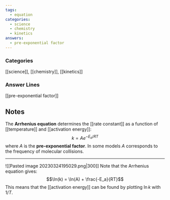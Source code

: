 ```yaml
---
tags:
  - equation
categories:
  - science
  - chemistry
  - kinetics
answers:
  - pre-exponential factor
---
```

### Categories
[[science]], [[chemistry]], [[kinetics]]
### Answer Lines
[[pre-exponential factor]]
## Notes
The **Arrhenius equation** determines the [[rate constant]] as a function of [[temperature]] and [[activation energy]]:
$$k = Ae^{-E_a/RT}$$
where $A$ is the **pre-exponential factor**. In some models $A$ corresponds to the frequency of molecular collisions.

---
![[Pasted image 20230324195029.png|300]]
Note that the Arrhenius equation gives:
$$\ln(k) = \ln(A) + \frac{-E_a}{RT}$$
This means that the [[activation energy]] can be found by plotting $\ln k$ with $1/T$. 